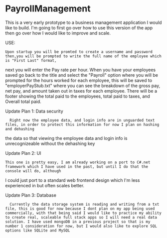 # PayrollManagement

   This is a very early prototype to a business management application I would like to build.
I'm going to first go over how to use this version of the app then go over how I would like to improve and scale.

USE:

    Upon startup you will be promted to create a username and password then,you will be prompted to write the full name of the employee which is "First Last" format,
next you will enter the Pay rate per hour. When you have your employees saved go back to the title and select the "Payroll" option where you will be prompted for the hours worked
for each employee, this will be saved to "employerPayStub.txt" where you can see the breakdown of the gross pay, net pay, and amount taken out in taxes for each employee.
There will be a footer showing the total paid to the employees, total paid to taxes, and Overall total paid.

Update Plan 1: Data security

      Right now the employee data, and login info are in unguarded text files, in order to protect this information for now I plan on hashing and dehashing
the data so that viewing the employee data and login info is unrecognizeable without the dehashing key

Update Plan 2: UI

    This one is pretty easy, I am already working on a port to C#.net framework which I have used in the past, but until I do that the console will do, although
I could just port to a standard web frontend design which I'm less experienced in but often scales better.

Update Plan 3: Database

      Currently the data storage system is reading and writing from a txt file, this is good for now because I dont plan on my app being used commercially, with that being said I would like to practice my ability to create real, scaleable full stack apps so I will need a real data solution. I have used mongoDB in a previous project so that is my number 1 consideration for now, but I would also like to explore SQL options like SQLite and MySQL
